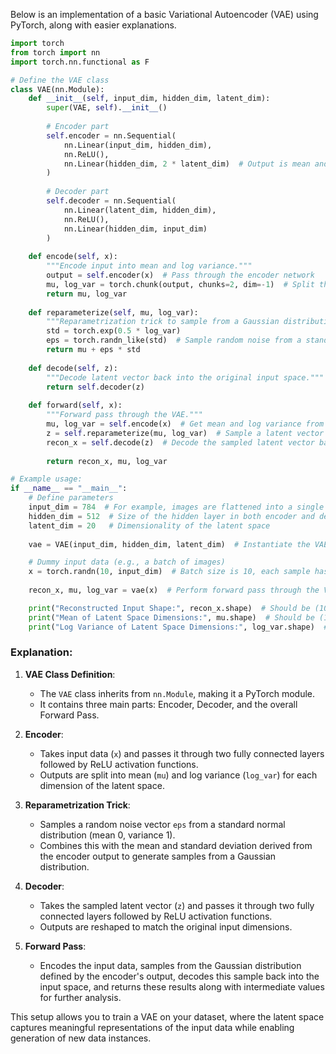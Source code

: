 Below is an implementation of a basic Variational Autoencoder (VAE) using PyTorch, along with easier explanations.

```python
import torch
from torch import nn
import torch.nn.functional as F

# Define the VAE class
class VAE(nn.Module):
    def __init__(self, input_dim, hidden_dim, latent_dim):
        super(VAE, self).__init__()
        
        # Encoder part
        self.encoder = nn.Sequential(
            nn.Linear(input_dim, hidden_dim),
            nn.ReLU(),
            nn.Linear(hidden_dim, 2 * latent_dim)  # Output is mean and log variance for each dimension of the latent space
        )
        
        # Decoder part
        self.decoder = nn.Sequential(
            nn.Linear(latent_dim, hidden_dim),
            nn.ReLU(),
            nn.Linear(hidden_dim, input_dim)
        )
    
    def encode(self, x):
        """Encode input into mean and log variance."""
        output = self.encoder(x)  # Pass through the encoder network
        mu, log_var = torch.chunk(output, chunks=2, dim=-1)  # Split the output into two parts: mean and log variance
        return mu, log_var
    
    def reparameterize(self, mu, log_var):
        """Reparametrization trick to sample from a Gaussian distribution."""
        std = torch.exp(0.5 * log_var)
        eps = torch.randn_like(std)  # Sample random noise from a standard normal distribution
        return mu + eps * std
    
    def decode(self, z):
        """Decode latent vector back into the original input space."""
        return self.decoder(z)
    
    def forward(self, x):
        """Forward pass through the VAE."""
        mu, log_var = self.encode(x)  # Get mean and log variance from the encoder
        z = self.reparameterize(mu, log_var)  # Sample a latent vector using reparametrization trick
        recon_x = self.decode(z)  # Decode the sampled latent vector back into input space
        
        return recon_x, mu, log_var

# Example usage:
if __name__ == "__main__":
    # Define parameters
    input_dim = 784  # For example, images are flattened into a single row of 784 pixels (28x28)
    hidden_dim = 512  # Size of the hidden layer in both encoder and decoder
    latent_dim = 20   # Dimensionality of the latent space
    
    vae = VAE(input_dim, hidden_dim, latent_dim)  # Instantiate the VAE model

    # Dummy input data (e.g., a batch of images)
    x = torch.randn(10, input_dim)  # Batch size is 10, each sample has input_dim features
    
    recon_x, mu, log_var = vae(x)  # Perform forward pass through the VAE

    print("Reconstructed Input Shape:", recon_x.shape)  # Should be (10, 784)
    print("Mean of Latent Space Dimensions:", mu.shape)  # Should be (10, 20)
    print("Log Variance of Latent Space Dimensions:", log_var.shape)  # Should also be (10, 20)
```

### Explanation:

1. **VAE Class Definition**:
   - The `VAE` class inherits from `nn.Module`, making it a PyTorch module.
   - It contains three main parts: Encoder, Decoder, and the overall Forward Pass.

2. **Encoder**:
   - Takes input data (`x`) and passes it through two fully connected layers followed by ReLU activation functions.
   - Outputs are split into mean (`mu`) and log variance (`log_var`) for each dimension of the latent space.

3. **Reparametrization Trick**:
   - Samples a random noise vector `eps` from a standard normal distribution (mean 0, variance 1).
   - Combines this with the mean and standard deviation derived from the encoder output to generate samples from a Gaussian distribution.

4. **Decoder**:
   - Takes the sampled latent vector (`z`) and passes it through two fully connected layers followed by ReLU activation functions.
   - Outputs are reshaped to match the original input dimensions.

5. **Forward Pass**:
   - Encodes the input data, samples from the Gaussian distribution defined by the encoder's output, decodes this sample back into the input space, and returns these results along with intermediate values for further analysis.

This setup allows you to train a VAE on your dataset, where the latent space captures meaningful representations of the input data while enabling generation of new data instances.